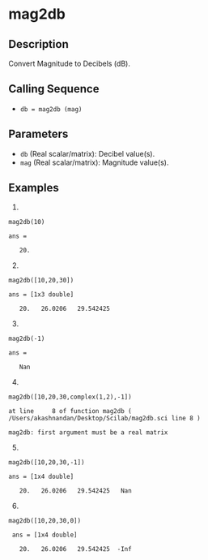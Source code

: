 # mag2db

## Description
Convert Magnitude to Decibels (dB).

## Calling Sequence
- `db = mag2db (mag)`

## Parameters
- `db` (Real scalar/matrix): Decibel value(s).
- `mag` (Real scalar/matrix): Magnitude value(s).

## Examples
1.
```
mag2db(10)
```
```
ans = 

   20.
```
2.
```
mag2db([10,20,30])
```
```
ans = [1x3 double]

   20.   26.0206   29.542425
```
3.
```
mag2db(-1)
```
```
ans = 

   Nan
```
4.
```
mag2db([10,20,30,complex(1,2),-1])
```
```
at line     8 of function mag2db ( /Users/akashnandan/Desktop/Scilab/mag2db.sci line 8 )

mag2db: first argument must be a real matrix
```
5.
```
mag2db([10,20,30,-1])
```
```
ans = [1x4 double]

   20.   26.0206   29.542425   Nan
```
6.
```
mag2db([10,20,30,0])
```
```
 ans = [1x4 double]

   20.   26.0206   29.542425  -Inf
```
